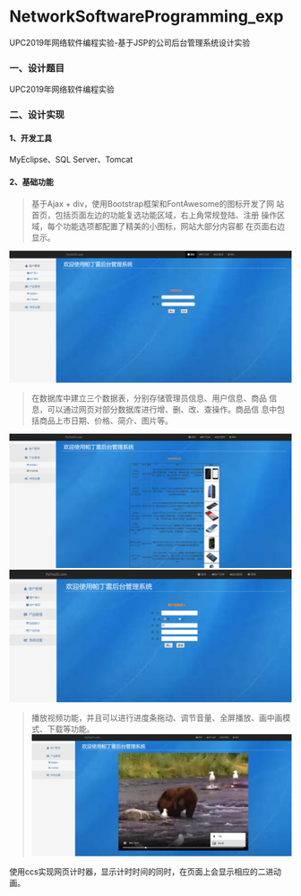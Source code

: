 # NetworkSoftwareProgramming_exp
 UPC2019年网络软件编程实验-基于JSP的公司后台管理系统设计实验
### 一、设计题目
 UPC2019年网络软件编程实验

### 二、设计实现
#### 1、开发工具
MyEclipse、SQL Server、Tomcat
#### 2、基础功能
>基于Ajax + div，使用Bootstrap框架和FontAwesome的图标开发了网
站首页，包括页面左边的功能复选功能区域，右上角常规登陆、注册
操作区域，每个功能选项都配置了精美的小图标，网站大部分内容都
在页面右边显示。

![](https://github.com/PaTinLei/NetworkSoftwareProgramming_exp/raw/master/images/网站首页.png)

>在数据库中建立三个数据表，分别存储管理员信息、用户信息、商品
信息，可以通过网页对部分数据库进行增、删、改、查操作。商品信
息中包括商品上市日期、价格、简介、图片等。

![](https://github.com/PaTinLei/NetworkSoftwareProgramming_exp/raw/master/images/商品信息显示.png)
![](https://github.com/PaTinLei/NetworkSoftwareProgramming_exp/raw/master/images/客户信息录入界面.png)

>播放视频功能，并且可以进行进度条拖动、调节音量、全屏播放、画中画模式、下载等功能。
![](https://github.com/PaTinLei/NetworkSoftwareProgramming_exp/raw/master/images/视频播放.png)

使用ccs实现网页计时器，显示计时时间的同时，在页面上会显示相应的二进动画。
